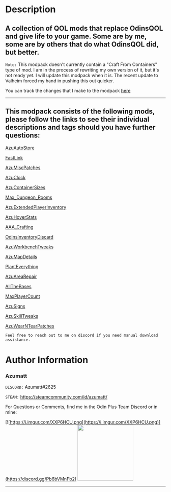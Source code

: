 # Description

## A collection of QOL mods that replace OdinsQOL and give life to your game. Some are by me, some are by others that do what OdinsQOL did, but better.

`Note:` This modpack doesn't currently contain a "Craft From Containers" type of mod. I am in the process of rewriting my own version of it, but it's not ready yet. I will update this modpack when it is. The recent update to Valheim forced my hand in pushing this out quicker.

You can track the changes that I make to the modpack [here](https://github.com/AzumattDev/AzusQOL) 

---
## This modpack consists of the following mods, please follow the links to see their individual descriptions and tags should you have further questions:
[AzuAutoStore](https://valheim.thunderstore.io/package/Azumatt/AzuAutoStore/)

[FastLink](https://valheim.thunderstore.io/package/Azumatt/FastLink/)

[AzuMiscPatches](https://valheim.thunderstore.io/package/Azumatt/AzuMiscPatches/)

[AzuClock](https://valheim.thunderstore.io/package/Azumatt/AzuClock/)

[AzuContainerSizes](https://valheim.thunderstore.io/package/Azumatt/AzuContainerSizes/)

[Max_Dungeon_Rooms](https://valheim.thunderstore.io/package/Digitalroot/Max_Dungeon_Rooms/)

[AzuExtendedPlayerInventory](https://valheim.thunderstore.io/package/Azumatt/AzuExtendedPlayerInventory/)

[AzuHoverStats](https://valheim.thunderstore.io/package/Azumatt/AzuHoverStats/)

[AAA_Crafting](https://valheim.thunderstore.io/package/Azumatt/AAA_Crafting/)

[OdinsInventoryDiscard](https://valheim.thunderstore.io/package/OdinPlus/OdinsInventoryDiscard/)

[AzuWorkbenchTweaks](https://valheim.thunderstore.io/package/Azumatt/AzuWorkbenchTweaks/)

[AzuMapDetails](https://valheim.thunderstore.io/package/Azumatt/AzuMapDetails/)

[PlantEverything](https://valheim.thunderstore.io/package/Advize/PlantEverything/)

[AzuAreaRepair](https://valheim.thunderstore.io/package/Azumatt/AzuAreaRepair/)

[AllTheBases](https://valheim.thunderstore.io/package/Azumatt/AllTheBases/)

[MaxPlayerCount](https://valheim.thunderstore.io/package/Azumatt/MaxPlayerCount/)

[AzuSigns](https://valheim.thunderstore.io/package/Azumatt/AzuSigns/)

[AzuSkillTweaks](https://valheim.thunderstore.io/package/Azumatt/AzuSkillTweaks/)

[AzuWearNTearPatches](https://valheim.thunderstore.io/package/Azumatt/AzuWearNTearPatches/)


`Feel free to reach out to me on discord if you need manual download assistance.`


# Author Information

### Azumatt

`DISCORD:` Azumatt#2625

`STEAM:` https://steamcommunity.com/id/azumatt/

For Questions or Comments, find me in the Odin Plus Team Discord or in mine:

[![https://i.imgur.com/XXP6HCU.png](https://i.imgur.com/XXP6HCU.png)](https://discord.gg/Pb6bVMnFb2)
<a href="https://discord.gg/pdHgy6Bsng"><img src="https://i.imgur.com/Xlcbmm9.png" href="https://discord.gg/pdHgy6Bsng" width="175" height="175"></a>
***